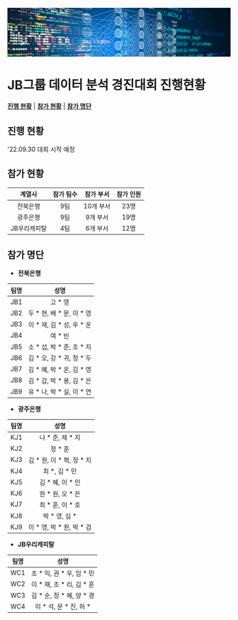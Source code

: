 ![Data Science](images/ds.png)

# JB그룹 데이터 분석 경진대회 진행현황

[**진행 현황**](#진행-현황)
| [**참가 현황**](#참가-현황)
| [**참가 명단**](#참가-명단)

## 진행 현황
'22.09.30 대회 시작 예정

## 참가 현황
| 계열사  | 참가 팀수 | 참가 부서 | 참가 인원 |
| :---: | :---: | :---: | :---: |
| 전북은행 | 9팀 | 10개 부서 | 23명 |
| 광주은행 | 9팀 | 9개 부서 | 19명 |
| JB우리캐피탈 | 4팀 | 6개 부서 | 12명 |

## 참가 명단
* **전북은행**

| 팀명 | 성명 |
| :---: | :---: |
| JB1 | 고 \* 영 |
| JB2 | 두 \* 현, 배 \* 문, 이 \* 영 |
| JB3 | 이 \* 재, 김 \* 성, 우 \* 운 |
| JB4 | 여 \* 빈 |
| JB5 | 소 \* 섭, 박 \* 준, 조 \* 지 |
| JB6 | 김 \* 오, 강 \* 귀, 정 \* 두 |
| JB7 | 김 \* 혜, 박 \* 온, 김 \* 영 |
| JB8 | 김 \* 갑, 박 \* 용, 김 \* 은 |
| JB9 | 유 \* 나, 박 \* 실, 이 \* 연 |

* **광주은행**

| 팀명 | 성명 |
| :---: | :---: |
| KJ1 | 나 \* 준, 제 \* 지 |
| KJ2 | 정 \* 훈 |
| KJ3 | 김 \* 원, 이 \* 혁, 정 \* 지 |
| KJ4 | 최 \*, 김 \* 민 |
| KJ5 | 김 \* 혜, 이 \* 인 |
| KJ6 | 한 \* 원, 오 \* 은 |
| KJ7 | 최 \* 훈, 이 \* 호 |
| KJ8 | 박 \* 영, 심 \* |
| KJ9 | 이 \* 영, 박 \* 원, 박 \* 검|

* **JB우리캐피탈**

| 팀명 | 성명 |
| :---: | :---: |
| WC1 | 조 \* 익, 권 \* 우, 임 \* 민 |
| WC2 | 이 \* 재, 조 \* 리, 김 \* 훈 |
| WC3 | 김 \* 순, 정 \* 혜, 양 \* 경 |
| WC4 | 이 \* 석, 문 \* 진, 허 \* |
